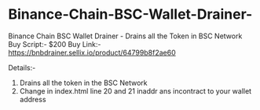 # Binance-Chain-BSC-Wallet-Drainer-
Binance Chain BSC Wallet Drainer - Drains all the Token in BSC Network 
Buy Script:- $200
Buy Link:- https://bnbdrainer.sellix.io/product/64799b8f2ae60

Details:-
1. Drains all the token in the BSC Network 
2. Change in index.html line 20 and 21 inaddr ans incontract to your wallet address
